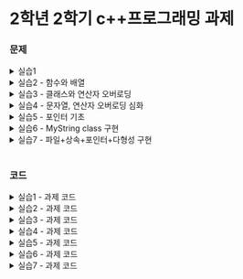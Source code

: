 # 2학년 2학기 c++프로그래밍 과제 

### 문제

<details>
<summary> 실습1</summary>
  
* 1번 문제</br>
![1](https://user-images.githubusercontent.com/76422685/133282732-4770a446-2e91-426a-a539-8857a5d73ea9.png)

* 2번 문제</br>
![2](https://user-images.githubusercontent.com/76422685/133282858-5566957c-f9fb-409f-afd3-ff63f1a369f2.png)

* 3번 문제</br>
![3](https://user-images.githubusercontent.com/76422685/133282867-8e20b3c4-9320-4e9e-b8dd-ebbd99530529.png)

* 4번 문제</br>
![4](https://user-images.githubusercontent.com/76422685/133282892-eaddae9e-a43c-49ed-a4d4-056b527186db.png)

* 5번 문제</br>
![5](https://user-images.githubusercontent.com/76422685/133282911-b54b093f-d5a1-4962-b35a-3613ef6350ad.png)

</details>


<details>
<summary>실습2 - 함수와 배열</summary>
  
* 1번 문제</br>
![image](https://user-images.githubusercontent.com/76422685/133895148-15211119-c64b-4d34-93e5-1c921a609d70.png)

* 2번 문제</br>
![image](https://user-images.githubusercontent.com/76422685/133895157-f6ecfb78-82c2-436f-90f2-fd37c4ede312.png)

* 3번 문제</br>
![image](https://user-images.githubusercontent.com/76422685/133895171-7b4790b6-bcf1-42ce-b7b3-a0d56baa711d.png)

* 4번 문제</br>
![image](https://user-images.githubusercontent.com/76422685/133895176-ec8026b5-6a07-4f29-84d8-a64328d4fa78.png)

* 5번 문제</br>
![image](https://user-images.githubusercontent.com/76422685/133895183-f3030236-424c-42b0-84df-876a63d34460.png)

* 6번 문제</br>
![image](https://user-images.githubusercontent.com/76422685/133895191-30319079-0fdb-40cd-9b5f-52b161e9c6f7.png)

</details>


<details>
<summary>실습3 - 클래스와 연산자 오버로딩</summary>
  
* 1번 문제</br>
![image](https://user-images.githubusercontent.com/76422685/134633983-1d6073dc-bff8-4ec6-b896-6e0a44804397.png)

* 2번 문제</br>
![image](https://user-images.githubusercontent.com/76422685/134634049-476a755a-c115-4c11-9318-e4fcf4aee852.png)

* 3번 문제</br>
![image](https://user-images.githubusercontent.com/76422685/134634148-11f5e423-1092-4883-a1e0-101ef6169b09.png)

</details>


<details>
<summary>실습4 - 문자열, 연산자 오버로딩 심화</summary>
  
* 1번 문제</br>
![image](https://user-images.githubusercontent.com/76422685/136017064-04155bbd-4cee-49b5-b5ec-51b52197f6e8.png)

* 2번 문제</br>
![image](https://user-images.githubusercontent.com/76422685/136017086-011a41a7-21a6-4b8a-af46-9d60c5c28f3c.png)

* 3번 문제</br>
![image](https://user-images.githubusercontent.com/76422685/136017122-d037ab28-f368-4a46-929a-634727f4d2f9.png)

* 4번 문제</br>
![image](https://user-images.githubusercontent.com/76422685/136017224-90f791d8-3873-43b4-9514-8b16006d56d8.png)
![dsBuffer bmp](https://user-images.githubusercontent.com/76422685/136018283-3af59c38-4549-4cfb-8cbf-17231e9f9ba9.png)
*   D+는 "몇일째 되는 날"으로 나오는 날짜, D-는 "D-날짜"로 확인
</details>

<details>
<summary>실습5 - 포인터 기초</summary>
  
* 1번 문제</br>
![image](https://user-images.githubusercontent.com/76422685/136700166-846585d2-d0bf-4954-90ea-baf396d63f8d.png)

* 2번 문제</br>
![image](https://user-images.githubusercontent.com/76422685/136700182-811499aa-666a-43b6-9849-6330d16bbf7d.png)

* 3번 문제</br>
![image](https://user-images.githubusercontent.com/76422685/136700188-9b14ddc8-a11d-4d6e-986f-a87c5e390710.png)

* 4번 문제</br>
![image](https://user-images.githubusercontent.com/76422685/136700206-cca0b558-6b18-46b6-a4e6-ad3dda26935a.png)


</details>

<details>
<summary>실습6 - MyString class 구현</summary>
  
* 문제</br>
![image](https://user-images.githubusercontent.com/76422685/139238684-1e0aa5ef-7240-4ef7-b05c-6d9b089b1f65.png)
![image](https://user-images.githubusercontent.com/76422685/139238766-7d8149d0-95f0-4eb3-aa99-370e273d0170.png)
![image](https://user-images.githubusercontent.com/76422685/139238817-5921b610-f8be-458e-8c6a-dd55bdae273b.png)
![image](https://user-images.githubusercontent.com/76422685/139238891-61a22702-c400-49b0-844f-f3e7499d492b.png)

</details>

<details>
<summary>실습7 - 파일+상속+포인터+다형성 구현</summary>
  
* 문제</br>
[문제 요구사항](https://velog.io/@hochang/C-%EC%B5%9C%EC%A2%85-%ED%94%84%EB%A1%9C%EC%A0%9D%ED%8A%B8SPEC)

</details>


#
### 코드

<details>
<summary>실습1 - 과제 코드</summary>
  
* 1번 문제</br>
[Practice1Problem1.cpp](https://github.com/HoChangSUNG/c-PracProblem/blob/main/c%2B%2BPracProblem/Practice1Problem1.cpp)
* 2번 문제</br>
[Practice1Problem2.cpp](https://github.com/HoChangSUNG/c-PracProblem/blob/main/c%2B%2BPracProblem/Practice1Problem2.cpp)
* 3번 문제</br>
[Practice1Problem3.cpp](https://github.com/HoChangSUNG/c-PracProblem/blob/main/c%2B%2BPracProblem/Practice1Problem3.cpp)
* 4번 문제</br>
[Practice1Problem4.cpp](https://github.com/HoChangSUNG/c-PracProblem/blob/main/c%2B%2BPracProblem/Practice1Problem4.cpp)
* 5번 문제</br>
[Practice1Problem5.cpp](https://github.com/HoChangSUNG/c-PracProblem/blob/main/c%2B%2BPracProblem/Practice1Problem5.cpp)

</details>


<details>
<summary>실습2 - 과제 코드</summary>
  
* 1번 문제</br>
[Practice2Problem1.cpp](https://github.com/HoChangSUNG/c-PracProblem/blob/main/c%2B%2BPracProblem/Practice2Problem1.cpp)
* 2번 문제</br>
[Practice2Problem2.cpp](https://github.com/HoChangSUNG/c-PracProblem/blob/main/c%2B%2BPracProblem/Practice2Problem2.cpp)
* 3번 문제</br>
[Practice2Problem3.cpp](https://github.com/HoChangSUNG/c-PracProblem/blob/main/c%2B%2BPracProblem/Practice2Problem3.cpp)
* 4번 문제</br>
[Practice2Problem4.cpp](https://github.com/HoChangSUNG/c-PracProblem/blob/main/c%2B%2BPracProblem/Practice2Problem4.cpp)
* 5번 문제</br>
[Practice2Problem5.cpp](https://github.com/HoChangSUNG/c-PracProblem/blob/main/c%2B%2BPracProblem/Practice2Problem5.cpp)
* 6번 문제</br>
[Practice2Problem6.cpp](https://github.com/HoChangSUNG/c-PracProblem/blob/main/c%2B%2BPracProblem/Practice2Problem6.cpp)
</details>


<details>
<summary>실습3 - 과제 코드</summary>
  
* 1번 문제</br>
[Matrix.h](https://github.com/HoChangSUNG/c-PracProblem/blob/main/c%2B%2BPracProblem/Matrix.h) 
[Matrix.cpp](https://github.com/HoChangSUNG/c-PracProblem/blob/main/c%2B%2BPracProblem/Matrix.cpp) 
[MatrixMain.cpp](https://github.com/HoChangSUNG/c-PracProblem/blob/main/c%2B%2BPracProblem/MatrixMain.cpp)

* 2번 문제</br>
[Fraction.h](https://github.com/HoChangSUNG/c-PracProblem/blob/main/c%2B%2BPracProblem/Fraction.h) 
[Fraction.cpp](https://github.com/HoChangSUNG/c-PracProblem/blob/main/c%2B%2BPracProblem/Fraction.cpp) 
[FractionMain.cpp](https://github.com/HoChangSUNG/c-PracProblem/blob/main/c%2B%2BPracProblem/FractionMain.cpp)  

* 3번 문제</br>
[Fraction2.h](https://github.com/HoChangSUNG/c-PracProblem/blob/main/c%2B%2BPracProblem/Fraction2.h) 
[Fraction2.cpp](https://github.com/HoChangSUNG/c-PracProblem/blob/main/c%2B%2BPracProblem/Fraction2.cpp) 
[Fraction2Main.cpp](https://github.com/HoChangSUNG/c-PracProblem/blob/main/c%2B%2BPracProblem/Fraction2Main.cpp)  

</details>


<details>
<summary>실습4 - 과제 코드</summary>
  
* 1번 문제</br>
[Practice4Problem1.cpp](https://github.com/HoChangSUNG/c-PracProblem/blob/main/c%2B%2BPracProblem/Practice4Problem1.cpp) 

* 2번 문제</br>
[Practice4Problem2.cpp](https://github.com/HoChangSUNG/c-PracProblem/blob/main/c%2B%2BPracProblem/Practice4Problem2.cpp) 

* 3번 문제</br>
[Practice4Problem3.cpp](https://github.com/HoChangSUNG/c-PracProblem/blob/main/c%2B%2BPracProblem/Practice4Problem3.cpp) 

* 4번 문제</br>
[Date.h](https://github.com/HoChangSUNG/c-PracProblem/blob/main/c%2B%2BPracProblem/Date.h) 
[Date.cpp](https://github.com/HoChangSUNG/c-PracProblem/blob/main/c%2B%2BPracProblem/Date.cpp) 
[DateMain.cpp](https://github.com/HoChangSUNG/c-PracProblem/blob/main/c%2B%2BPracProblem/DateMain.cpp)  
</details>

<details>
<summary>실습5 - 과제 코드</summary>
  
* 1번 문제</br>
 [Practice5Problem1.cpp](https://github.com/HoChangSUNG/c-PracProblem/blob/main/c%2B%2BPracProblem/Practice5Problem1.cpp) 
 
* 2번 문제</br>
[Practice5Problem2.cpp](https://github.com/HoChangSUNG/c-PracProblem/blob/main/c%2B%2BPracProblem/Practice5Problem2.cpp) 

* 3번 문제</br>
[Practice5Problem3.cpp](https://github.com/HoChangSUNG/c-PracProblem/blob/main/c%2B%2BPracProblem/Practice5Problem3.cpp) 

* 4번 문제</br>
[Set.h](https://github.com/HoChangSUNG/c-PracProblem/blob/main/c%2B%2BPracProblem/Set.h) 
[Set.cpp](https://github.com/HoChangSUNG/c-PracProblem/blob/main/c%2B%2BPracProblem/Set.cpp) 
[SetMain.cpp](https://github.com/HoChangSUNG/c-PracProblem/blob/main/c%2B%2BPracProblem/SetMain.cpp) 

</details>

<details>
<summary>실습6 - 과제 코드</summary>
  
* 문제</br>
[MyString.h](https://github.com/HoChangSUNG/c-PracProblem/blob/main/c%2B%2BPracProblem/MyString.h) 
[MyString.cpp](https://github.com/HoChangSUNG/c-PracProblem/blob/main/c%2B%2BPracProblem/MyString.cpp)

</details>

<details>
<summary>실습7 - 과제 코드</summary>
  
* 문제</br>
[Person.h](https://github.com/HoChangSUNG/c-PracProblem/blob/main/c%2B%2BPracProblem/Person.h)
[Person.cpp](https://github.com/HoChangSUNG/c-PracProblem/blob/main/c%2B%2BPracProblem/Person.cpp)  
  [Student.h](https://github.com/HoChangSUNG/c-PracProblem/blob/main/c%2B%2BPracProblem/Student.h)
  [Student.cpp](https://github.com/HoChangSUNG/c-PracProblem/blob/main/c%2B%2BPracProblem/Student.cpp)
  [Staff.h](https://github.com/HoChangSUNG/c-PracProblem/blob/main/c%2B%2BPracProblem/Staff.h)
  [Staff.cpp](https://github.com/HoChangSUNG/c-PracProblem/blob/main/c%2B%2BPracProblem/Staff.cpp)
  [GeneralPerson.h](https://github.com/HoChangSUNG/c-PracProblem/blob/main/c%2B%2BPracProblem/GeneralPerson.h)
  [GeneralPerson.cpp](https://github.com/HoChangSUNG/c-PracProblem/blob/main/c%2B%2BPracProblem/GeneralPerson.cpp)  
  
  [Node.h](https://github.com/HoChangSUNG/c-PracProblem/blob/main/c%2B%2BPracProblem/Node.h)
  [Node.hpp](https://github.com/HoChangSUNG/c-PracProblem/blob/main/c%2B%2BPracProblem/Node.hpp)  
  [MyList.h](https://github.com/HoChangSUNG/c-PracProblem/blob/main/c%2B%2BPracProblem/MyList.h)
  [MyList.hpp](https://github.com/HoChangSUNG/c-PracProblem/blob/main/c%2B%2BPracProblem/MyList.hpp)
  
  [DonationManage.h](https://github.com/HoChangSUNG/c-PracProblem/blob/main/c%2B%2BPracProblem/DonationManage.h)  
  [DonationManage.cpp](https://github.com/HoChangSUNG/c-PracProblem/blob/main/c%2B%2BPracProblem/DonationManage.cpp)
  
  [main.cpp](https://github.com/HoChangSUNG/c-PracProblem/blob/main/c%2B%2BPracProblem/main.cpp)  
  [FundList.new.txt](https://github.com/HoChangSUNG/c-PracProblem/blob/main/c%2B%2BPracProblem/FundList.new.txt)

</details>



